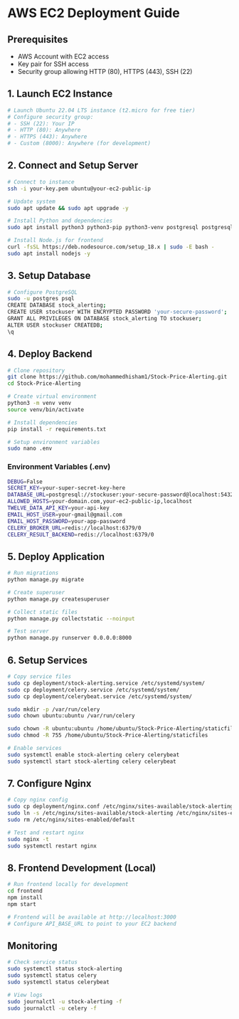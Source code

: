 # AWS EC2 Deployment Guide

## Prerequisites
- AWS Account with EC2 access
- Key pair for SSH access
- Security group allowing HTTP (80), HTTPS (443), SSH (22)

## 1. Launch EC2 Instance
```bash
# Launch Ubuntu 22.04 LTS instance (t2.micro for free tier)
# Configure security group:
# - SSH (22): Your IP
# - HTTP (80): Anywhere
# - HTTPS (443): Anywhere
# - Custom (8000): Anywhere (for development)
```

## 2. Connect and Setup Server
```bash
# Connect to instance
ssh -i your-key.pem ubuntu@your-ec2-public-ip

# Update system
sudo apt update && sudo apt upgrade -y

# Install Python and dependencies
sudo apt install python3 python3-pip python3-venv postgresql postgresql-contrib redis-server nginx git -y

# Install Node.js for frontend
curl -fsSL https://deb.nodesource.com/setup_18.x | sudo -E bash -
sudo apt install nodejs -y
```

## 3. Setup Database
```bash
# Configure PostgreSQL
sudo -u postgres psql
CREATE DATABASE stock_alerting;
CREATE USER stockuser WITH ENCRYPTED PASSWORD 'your-secure-password';
GRANT ALL PRIVILEGES ON DATABASE stock_alerting TO stockuser;
ALTER USER stockuser CREATEDB;
\q
```

## 4. Deploy Backend
```bash
# Clone repository
git clone https://github.com/mohammedhisham1/Stock-Price-Alerting.git
cd Stock-Price-Alerting

# Create virtual environment
python3 -m venv venv
source venv/bin/activate

# Install dependencies
pip install -r requirements.txt

# Setup environment variables
sudo nano .env
```

### Environment Variables (.env)
```bash
DEBUG=False
SECRET_KEY=your-super-secret-key-here
DATABASE_URL=postgresql://stockuser:your-secure-password@localhost:5432/stock_alerting
ALLOWED_HOSTS=your-domain.com,your-ec2-public-ip,localhost
TWELVE_DATA_API_KEY=your-api-key
EMAIL_HOST_USER=your-gmail@gmail.com
EMAIL_HOST_PASSWORD=your-app-password
CELERY_BROKER_URL=redis://localhost:6379/0
CELERY_RESULT_BACKEND=redis://localhost:6379/0
```

## 5. Deploy Application
```bash
# Run migrations
python manage.py migrate

# Create superuser
python manage.py createsuperuser

# Collect static files
python manage.py collectstatic --noinput

# Test server
python manage.py runserver 0.0.0.0:8000
```

## 6. Setup Services
```bash
# Copy service files
sudo cp deployment/stock-alerting.service /etc/systemd/system/
sudo cp deployment/celery.service /etc/systemd/system/
sudo cp deployment/celerybeat.service /etc/systemd/system/

sudo mkdir -p /var/run/celery
sudo chown ubuntu:ubuntu /var/run/celery

sudo chown -R ubuntu:ubuntu /home/ubuntu/Stock-Price-Alerting/staticfiles
sudo chmod -R 755 /home/ubuntu/Stock-Price-Alerting/staticfiles

# Enable services
sudo systemctl enable stock-alerting celery celerybeat
sudo systemctl start stock-alerting celery celerybeat
```

## 7. Configure Nginx
```bash
# Copy nginx config
sudo cp deployment/nginx.conf /etc/nginx/sites-available/stock-alerting
sudo ln -s /etc/nginx/sites-available/stock-alerting /etc/nginx/sites-enabled/
sudo rm /etc/nginx/sites-enabled/default

# Test and restart nginx
sudo nginx -t
sudo systemctl restart nginx
```

## 8. Frontend Development (Local)
```bash
# Run frontend locally for development
cd frontend
npm install
npm start

# Frontend will be available at http://localhost:3000
# Configure API_BASE_URL to point to your EC2 backend
```

## Monitoring
```bash
# Check service status
sudo systemctl status stock-alerting
sudo systemctl status celery
sudo systemctl status celerybeat

# View logs
sudo journalctl -u stock-alerting -f
sudo journalctl -u celery -f
```

